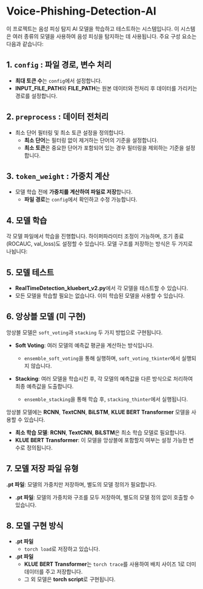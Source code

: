 # Voice-Phishing-Detection-AI

이 프로젝트는 음성 피싱 탐지 AI 모델을 학습하고 테스트하는 시스템입니다. 이 시스템은 여러 종류의 모델을 사용하여 음성 피싱을 탐지하는 데 사용됩니다. 주요 구성 요소는 다음과 같습니다:

## 1. `config` : 파일 경로, 변수 처리
- **최대 토큰 수**는 `config`에서 설정합니다.
- **INPUT_FILE_PATH**와 **FILE_PATH**는 원본 데이터와 전처리 후 데이터를 가리키는 경로를 설정합니다.

## 2. `preprocess` : 데이터 전처리
- 최소 단어 필터링 및 최소 토큰 설정을 정의합니다.
  - **최소 단어**는 필터링 없이 제거하는 단어의 기준을 설정합니다.
  - **최소 토큰**은 중요한 단어가 포함되어 있는 경우 필터링을 제외하는 기준을 설정합니다.

## 3. `token_weight` : 가중치 계산
- 모델 학습 전에 **가중치를 계산하여 파일로 저장**합니다.
  - **파일 경로**는 `config`에서 확인하고 수정 가능합니다.

## 4. 모델 학습
각 모델 파일에서 학습을 진행합니다. 하이퍼파라미터 조정이 가능하며, 조기 종료(ROCAUC, val_loss)도 설정할 수 있습니다. 모델 구조를 저장하는 방식은 두 가지로 나뉩니다:

## 5. 모델 테스트
- **RealTimeDetection_kluebert_v2.py**에서 각 모델을 테스트할 수 있습니다.
- 모든 모델을 학습할 필요는 없습니다. 이미 학습된 모델을 사용할 수 있습니다.

## 6. 앙상블 모델 (미 구현)
앙상블 모델은 `soft_voting`과 `stacking` 두 가지 방법으로 구현됩니다.

- **Soft Voting**: 여러 모델의 예측값 평균을 계산하는 방식입니다.
  - `ensemble_soft_voting`을 통해 실행하며, `soft_voting_tkinter`에서 실행되지 않습니다.
  
- **Stacking**: 여러 모델을 학습시킨 후, 각 모델의 예측값을 다른 방식으로 처리하여 최종 예측값을 도출합니다.
  - `ensemble_stacking`을 통해 학습 후, `stacking_thinter`에서 실행됩니다.
  
앙상블 모델에는 **RCNN**, **TextCNN**, **BiLSTM**, **KLUE BERT Transformer** 모델을 사용할 수 있습니다.

- **최소 학습 모델**: **RCNN**, **TextCNN**, **BiLSTM**은 최소 학습 모델로 필요합니다.
- **KLUE BERT Transformer**: 이 모델을 앙상블에 포함할지 여부는 설정 가능한 변수로 정의됩니다.

## 7. 모델 저장 파일 유형
**.pt 파일**: 모델의 가중치만 저장하며, 별도의 모델 정의가 필요합니다.
- **.pt 파일**: 모델의 가중치와 구조를 모두 저장하여, 별도의 모델 정의 없이 호출할 수 있습니다.

## 8. 모델 구현 방식
- **.pt 파일**
    - `torch load`로 저장하고 있습니다.
- **.pt 파일**
    - **KLUE BERT Transformer**는 `torch trace`를 사용하여 배치 사이즈 1로 더미 데이터를 주고 저장합니다.
    - 그 외 모델은 **torch script**로 구현됩니다.
